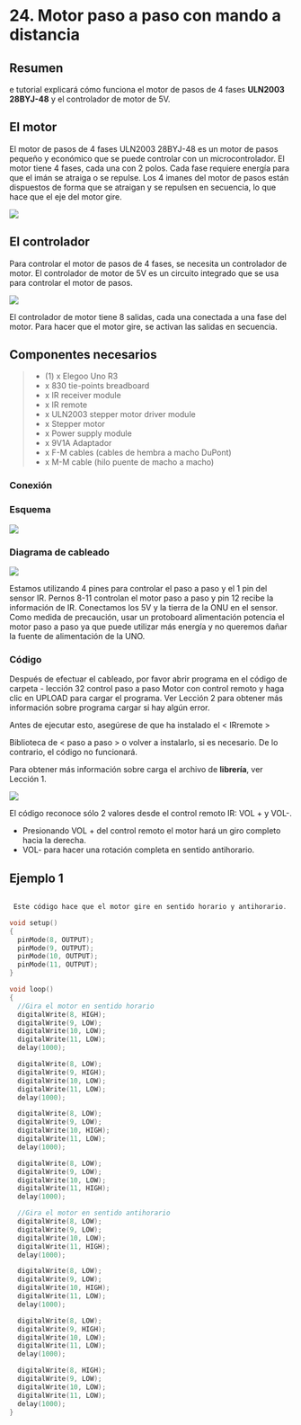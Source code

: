 
# 24. Motor paso a paso con mando a distancia

## Resumen

e tutorial explicará cómo funciona el motor de pasos de 4 fases **ULN2003 28BYJ-48** y el controlador de motor de 5V.

## El motor

El motor de pasos de 4 fases ULN2003 28BYJ-48 es un motor de pasos pequeño y económico que se puede controlar con un microcontrolador. El motor tiene 4 fases, cada una con 2 polos. Cada fase requiere energía para que el imán se atraiga o se repulse. Los 4 imanes del motor de pasos están dispuestos de forma que se atraigan y se repulsen en secuencia, lo que hace que el eje del motor gire.

![](img/2022-11-20-17-13-11.png)

## El controlador

Para controlar el motor de pasos de 4 fases, se necesita un controlador de motor. El controlador de motor de 5V es un circuito integrado que se usa para controlar el motor de pasos.

![](img/2022-11-20-17-12-52.png)

El controlador de motor tiene 8 salidas, cada una conectada a una fase del motor. Para hacer que el motor gire, se activan las salidas en secuencia.

## Componentes necesarios

> * (1) x Elegoo Uno R3
> * x 830 tie-points breadboard
> * x IR receiver module
> * x IR remote
> * x ULN2003 stepper motor driver module
> * x Stepper motor
> * x Power supply module
> * x 9V1A Adaptador
> * x F-M cables (cables de hembra a macho DuPont)
> * x M-M cable (hilo puente de macho a macho)

### Conexión

### Esquema

![](media/image163.jpeg)

### Diagrama de cableado

![](media/image164.jpeg)

Estamos utilizando 4 pines para controlar el paso a paso y el 1 pin del sensor IR. Pernos 8-11 controlan el motor paso a paso y pin 12 recibe la información de IR. Conectamos los 5V y la tierra de la ONU en el sensor. Como medida de precaución, usar un protoboard alimentación potencia el motor paso a paso ya que puede utilizar más energía y no queremos dañar la fuente de alimentación de la UNO.

### Código

Después de efectuar el cableado, por favor abrir programa en el código de carpeta - lección 32 control paso a paso Motor con control remoto y haga clic en UPLOAD para cargar el programa. Ver Lección 2 para obtener más información sobre programa cargar si hay algún error.

Antes de ejecutar esto, asegúrese de que ha instalado el < IRremote >

Biblioteca de < paso a paso > o volver a instalarlo, si es necesario. De lo contrario, el código no funcionará.

Para obtener más información sobre carga el archivo de **librería**, ver Lección 1.

![](media/image165.jpeg)

El código reconoce sólo 2 valores desde el control remoto IR: VOL + y VOL-.
- Presionando VOL + del control remoto el motor hará un giro completo hacia la derecha.
- VOL- para hacer una rotación completa en sentido antihorario.

## Ejemplo 1

```c

 Este código hace que el motor gire en sentido horario y antihorario.

void setup()
{
  pinMode(8, OUTPUT);
  pinMode(9, OUTPUT);
  pinMode(10, OUTPUT);
  pinMode(11, OUTPUT);
}

void loop()
{
  //Gira el motor en sentido horario
  digitalWrite(8, HIGH);
  digitalWrite(9, LOW);
  digitalWrite(10, LOW);
  digitalWrite(11, LOW);
  delay(1000);

  digitalWrite(8, LOW);
  digitalWrite(9, HIGH);
  digitalWrite(10, LOW);
  digitalWrite(11, LOW);
  delay(1000);

  digitalWrite(8, LOW);
  digitalWrite(9, LOW);
  digitalWrite(10, HIGH);
  digitalWrite(11, LOW);
  delay(1000);

  digitalWrite(8, LOW);
  digitalWrite(9, LOW);
  digitalWrite(10, LOW);
  digitalWrite(11, HIGH);
  delay(1000);

  //Gira el motor en sentido antihorario
  digitalWrite(8, LOW);
  digitalWrite(9, LOW);
  digitalWrite(10, LOW);
  digitalWrite(11, HIGH);
  delay(1000);

  digitalWrite(8, LOW);
  digitalWrite(9, LOW);
  digitalWrite(10, HIGH);
  digitalWrite(11, LOW);
  delay(1000);

  digitalWrite(8, LOW);
  digitalWrite(9, HIGH);
  digitalWrite(10, LOW);
  digitalWrite(11, LOW);
  delay(1000);

  digitalWrite(8, HIGH);
  digitalWrite(9, LOW);
  digitalWrite(10, LOW);
  digitalWrite(11, LOW);
  delay(1000);
}
```